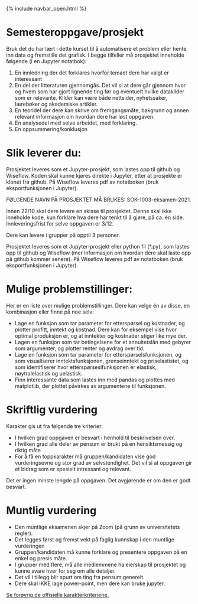 {% include navbar_open.html %}
# Semesteroppgave/prosjekt

Bruk det du har lært i dette kurset til å automatisere et problem eller hente inn data og fremstille det grafisk. I begge tilfeller må prosjektet inneholde følgende (i en Jupyter notatbok):

1. En innledning der det forklares hvorfor temaet dere har valgt er interessant
2. En del der litteraturen gjennomgås. Det vil si at dere går gjennom hvor og hvem som har gjort lignende ting før og eventuelt hvilke datakilder som er relevante. Kilder kan være både nettsider, nyhetssaker, lærebøker og akademiske artikler.
3. En teoridel der dere kan skrive om fremgangsmåte, bakgrunn og annen relevant informasjon om hvordan dere har løst oppgaven.
4. En analysedel med selve arbeidet, med forklaring.
5. En oppsummering/konklusjon


# Slik leverer du:
Prosjektet leveres som et Jupyter-prosjekt, som lastes opp til github og Wiseflow. Koden skal kunne kjøres direkte i Jupyter, etter at prosjekte er klonet fra github. På Wiseflow leveres pdf av notatboken (bruk eksportfunksjonen i Jupyter). 

FØLGENDE NAVN PÅ PROSJEKTET MÅ BRUKES: SOK-1003-eksamen-2021. 

Innen 22/10 skal dere levere en skisse til prosjektet. Denne skal ikke inneholde kode, kun forklare hva dere har tenkt til å gjøre, på ca. én side. 
Innleveringsfrist for selve oppgaven er 3/12. 

Dere kan levere i grupper på opptil 3 personer.

Prosjektet leveres som et Jupyter-prosjekt eller python fil (\*.py), som lastes opp til github og Wiseflow (mer informasjon om hvordan dere skal laste opp på github kommer senere). 
På Wiseflow leveres pdf av notatboken (bruk eksportfunksjonen i Jupyter). 



# Mulige problemstillinger:

Her er en liste over mulige problemstillinger. Dere kan velge én av disse, en kombinasjon eller finne på noe selv:

* Lage en funksjon som tar parameter for etterspørsel og kostnader, og plotter profitt, inntekt og kostnad. Dere kan for eksempel vise hvor optimal produksjon er, og at inntekter og kostnader stiger like mye der. 
* Lagen en funksjon som tar betingelsene for et annuitetslån med gebyrer som argumenter, og plotter renter og avdrag over tid.
* Lage en funksjon som tar parameter for etterspørselsfunksjonen, og som visualiserer inntektsfunksjonen, grenseinntekt og priselastistet, og som identifiserer hvor etterspørseslfunksjonen er elastisk, nøytralelastisk og uelastisk. 
* Finn interessante data som lastes inn med pandas og plottes med matplotlib, der plottet påvirkes av argumentene til funksjonen. 

# Skriftlig vurdering
Karakter gis ut fra følgende tre kriterier: 
* I hvilken grad oppgaven er besvart i henhold til beskrivelsen over. 
* I hvilken grad alle deler av pensum er brukt på en hensiktsmessig og riktig måte 
* For å få en toppkarakter må gruppen/kandidaten vise god vurderingsevne og stor grad av selvstendighet. Det vil si at oppgaven gir et bidrag som er spesielt intressant og relevant. 

Det er ingen minste lengde på oppgaven. Det avgjørende er om den er godt besvart. 

# Muntlig vurdering
* Den muntlige eksamenen skjer på Zoom (på grunn av universitetets regler).
* Det legges først og fremst vekt på faglig kunnskap i den muntlige vurderingen
* Gruppen/kandidaten må kunne forklare og presentere oppgaven på en enkel og presis måte. 
* I grupper med flere, må alle medlemmene ha eierskap til prosjektet og kunne svare hver for seg om alle detaljer. 
* Det vil i tillegg blir spurt om ting fra pensum generelt.
* Dere skal IKKE lage power-point, men dere kan bruke jupyter. 


[Se forøvrig de offisielle karakterkriteriene.](https://www.uhr.no/_f/p1/i47fd1bbe-ab38-4e5f-bdf2-58bcf015a5ef/vurderingskriterier_bacheloroppgaven_060814_korrigert.pdf) 
